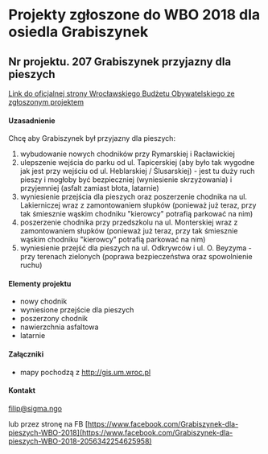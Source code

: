 # Projekty zgłoszone do WBO 2018 dla osiedla Grabiszynek

## Nr projektu. 207 Grabiszynek przyjazny dla pieszych

[Link do oficjalnej strony Wrocławskiego Budżetu Obywatelskiego ze zgłoszonym projektem](https://www.wroclaw.pl/budzet-obywatelski-wroclaw/wbo2016/projekty-2018/projekt,id,207)

#### Uzasadnienie

Chcę aby Grabiszynek był przyjazny dla pieszych:
1. wybudowanie nowych chodników przy Rymarskiej i Racławickiej
2. ulepszenie wejścia do parku od ul. Tapicerskiej (aby było tak wygodne jak jest przy wejściu od ul. Heblarskiej / Ślusarskiej) - jest tu duży ruch pieszy i mogłoby być bezpieczniej (wyniesienie skrzyżowania) i przyjemniej (asfalt zamiast błota, latarnie)
3. wyniesienie przejścia dla pieszych oraz poszerzenie chodnika na ul. Lakierniczej wraz z zamontowaniem słupków (ponieważ już teraz, przy tak śmiesznie wąskim chodniku "kierowcy" potrafią parkować na nim)
4. poszerzenie chodnika przy przedszkolu na ul. Monterskiej wraz z zamontowaniem słupków (ponieważ już teraz, przy tak śmiesznie wąskim chodniku "kierowcy" potrafią parkować na nim)
5. wyniesienie przejść dla pieszych na ul. Odkrywców i ul. O. Beyzyma - przy terenach zielonych (poprawa bezpieczeństwa oraz spowolnienie ruchu)

#### Elementy projektu
* nowy chodnik
* wyniesione przejście dla pieszych
* poszerzony chodnik
* nawierzchnia asfaltowa
* latarnie

#### Załączniki
* mapy pochodzą z http://gis.um.wroc.pl

#### Kontakt
filip@sigma.ngo

lub przez stronę na FB [https://www.facebook.com/Grabiszynek-dla-pieszych-WBO-2018](https://www.facebook.com/Grabiszynek-dla-pieszych-WBO-2018-2056342254625958)

